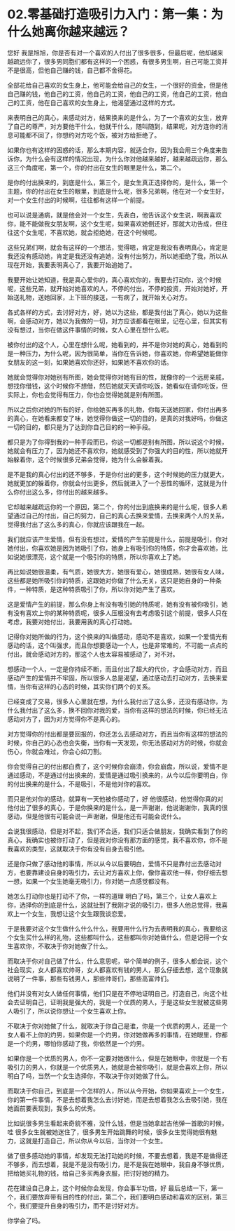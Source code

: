 # 02.零基础打造吸引力入门：第一集：为什么她离你越来越远？

您好 我是旭旭，你是否有对一个喜欢的人付出了很多很多，但最后呢，他却越来越疏远你了，很多男同胞们都有这样的一个困惑，有很多男生啊，自己可能工资并不是很高，但他自己赚的钱，自己都不舍得花。

全部花给自己喜欢的女生身上，他可能会给自己的女生，一个很好的资金，但是他自己赚的钱，他自己的工资，他自己的工资，他自己的工资，他自己的工资，他自己的工资，他在自己喜欢的女生身上，他渴望通过这样的方式。

来表明自己的真心，来感动对方，结果换来的是什么，为了一个喜欢的女生，放弃了自己的尊严，对方要他干什么，他就干什么，随叫随到，结果呢，对方连你的消息可能都不回了，你想约对方吃个饭，被对方给拒绝了。

如果你也有这样的困惑的话，那么本期内容，就适合你，因为我会用三个角度来告诉你，为什么会有这样的情况出现，为什么你对他越来越好，越来越疏远你，那么这三个角度呢，第一个，你的付出在女生的眼里是什么，第二个。

是你的付出换来的，到底是什么，第三个，是女生真正选择你的，是什么，第一个主题，你的付出在女生的眼里，到底是什么呢，很多兄弟啊，他在对一个女生好，对一个女生付出的时候啊，往往都有这样一个前提。

也可以说是通病，就是他会对一个女生，先表白，他告诉这个女生说，啊我喜欢你，能不能做我女朋友啊，这个女生呢，如果喜欢她倒还好，那就大功告成，但往往这个女生呢，不喜欢她，就会拒绝她，在这个时候呢。

这些兄弟们啊，就会有这样的一个想法，觉得嗯，肯定是我没有表明真心，肯定是我还没有感动她，肯定是我还没有追她，没有付出努力，所以她拒绝了我，所以从现在开始，我要表明真心了，我要开始追她了。

我要开始让她知道，我是真心爱你的，真心喜欢你的，我要去打动你，这个时候呢，这些兄弟，就开始对她喜欢的人，不停的付出，不停的投资，开始对她好，开始送礼物，送她回家，上下班的接送，一有病了，就开始关心对方。

各式各样的方式，去讨好对方，好，她以为这些，都是我付出了真心，她以为这些啊，会感动对方，她以为我做的一切，对方应该都看在眼里，记在心里，但其实有没有想过，当你在做这件事情的时候，女人心里在想什么呢。

被你付出的这个人，心里在想什么呢，她看到的，并不是你对她的真心，她看到的是一种压力，为什么呢，因为很简单，当你在告诉她，你喜欢她，你希望她能做你女朋友的这一刻，如果她喜欢你还好，如果她不喜欢你的话。

她就会觉得你对她别有所图，她会觉得你对她有目的性，就像你的一个远房亲戚，想找你借钱，这个时候你不想借，然后她就天天请你吃饭，她看似在请你吃饭，但实际上，你也会觉得有压力，你也会觉得她就是别有所图。

所以之后你对她的所有的好，你给她买再多的礼物，你每天送她回家，你付出再多的真心，在她看来都变了味，她觉得你做这一切的目的，是真的对我好吗，你做这一切的目的，都只是为了达到你自己目的的一种手段。

都只是为了你得到我的一种手段而已，你这一切都是别有所图，所以说这个时候，她就会有压力了，因为她还不喜欢你，她就感受到了你强大的目的性，所以她就开始躲着你，这个时候很多兄弟会觉得，她为什么会躲着我。

是不是我的真心付出的还不够多，于是你付出的更多，这个时候她的压力就更大，她就更加的躲着你，你就会付出更多，然后就进入了一个恶性的循环，这就是为什么你付出这么多，你付出的越来越多。

它却越来越疏远你的一个原因，第二个，你的付出到底换来的是什么呢，很多人希望通过自己的付出，自己的努力，自己的真心去换来爱情，去换来两个人的关系，觉得我付出了这么多的真心，你就应该跟我在一起。

我们就应该产生爱情，但有没有想过，爱情的产生前提是什么，前提是吸引，你对她付出，你喜欢她是因为她吸引了你，她身上有吸引你的特质，你才会喜欢她，比如说她很漂亮，这个就是一个吸引你的特质，所以你喜欢上了她。

再比如说她很温柔，有气质，她很大方，她很有爱心，她很成熟，她很有女人味，这些都是她所吸引你的特质，这跟她对你做了什么无关，这只是她自身的一种条件，一种特质，是这种特质吸引了你，所以你对她产生了喜欢。

这是爱情产生的前提，那么你身上有没有吸引她的特质呢，她有没有被你吸引，她有没有喜欢上你的某种特质呢，很多人压根没有去考虑吸引这个前提，很多人只在考虑，我要对她付出，我要用我的真心打动她。

记得你对她所做的行为，这个换来的叫做感动，感动不是喜欢，如果一个爱情光有感动的话，这个叫强求，而且你想要感动一个人，也是非常难的，不可能一点点的付出，就会感动对方的，那这个人也太容易被感动了，对不对。

想感动一个人，一定是你持续不断，而且付出了超大的代价，才会感动对方，而且感动产生的爱情并不牢固，所以很多人总是渴望，通过感动去打动对方，去换来爱情，当你有这样的心态的时候，其实你们两个的关系。

已经变成了交易，很多人心里就在想，为什么我付出了这么多，还没有感动你，为什么我付出了这么多，换不回你对我的爱，当你有这样的想法的时候，你已经无法感动对方了，因为对方觉得你不是真心的。

对方觉得你的付出都是要回报的，你还怎么去感动对方，而且当你有这样的想法的时候，你自己的心态也会失衡，当你有一天发现，你无法感动对方的时候，你就会伤心，你就会难过，你会心如刀割。

你会觉得自己的付出都白费了，这个时候你会崩溃，你会崩盘，所以说，爱情不是通过感动，不是通过付出换来的，爱情是通过吸引换来的，从今以后你要明白，你的付出换来的是什么，不是吸引，不是他对你的喜欢。

而只是他对你的感动，就算有一天他被你感动了，好 他很感动，他觉得你真的对他付出了很多的真心，于是你换来的是什么，是一声谢谢，他说谢谢你，我真的很感动，但是他很有可能会说一声谢谢，但是他还有可能会说什么。

会说我很感动，但是对不起，我们不合适，我们只适合做朋友，我确实看到了你的真心，我确实也被你打动了，但是我对你没有那方面的感觉，我不喜欢你，你不是我喜欢的类型，这就取决于你有没有自身去吸引他。

还是你只做了感动他的事情，所以从今以后要明白，爱情不只是靠付出去感动对方，也要靠建设自身的吸引力，去让对方喜欢上你，像你喜欢他一样，你仔细去想一想，如果一个女生她毫无吸引力，你对她一点感觉都没有。

她怎么打动你也是打动不了你，一样的道理 明白了吗，第三个，让女人喜欢上你，选择你的到底是什么，这就扯到了我刚才说的吸引力，很多人他总觉得，我喜欢上一个女生，我想让这个女生跟我谈恋爱。

于是我要对这个女生做什么什么什么，我要用什么行为去表明我的真心，我要给这个女生买什么样的礼物，这些都叫什么，这些都叫你对她做什么，但是记得一个女生喜欢你，不取决于你对她做了什么。

而取决于你对自己做了什么，什么意思呢，举个简单的例子，很多人都会说，这个社会现实，女人都喜欢帅哥，女人都喜欢有钱的男人，那么仔细去想，这个现象就说明了一件事，那些有钱男人，那些帅哥们，那些高富帅们。

他们并没有对女人做任何事情，他们只是在不停地证明自己，打造自己，向这个社会去证明自己，证明我是强大的，我是一个优质的男人，于是这些女生就被这些男人吸引了，所以说你想让一个女生喜欢上你。

不取决于你对她做了什么，就取决于你自己是谁，你是一个优质的男人，还是一个女人看不上你的灼男，如果你是一个灼男，你对她做再多的事情，在她眼里，你都是一个灼男，哪怕你感动了我，你依然是一个灼男。

如果你是一个优质的男人，你不一定要对她做什么，但是在她眼中，你就是一个有吸引力的男人，你就是一个优质男人，她就是会被你吸引，就是会喜欢上你，所以明白了吗，当然一个女生选择你，不取决于你对她做了什么。

而取决于你自己，到底是一个怎样的人，所以从今开始，你如果喜欢上一个女生，你的第一件事情，不是去想着我怎么去讨好她，而是去想着我怎么去吸引她，我在她面前要表现到，我多么的优秀。

比如说很多男生看起来奇貌不雅，没什么钱，但是当她拿起吉他弹一首歌的时候，哇 很多女生就被她迷住了，很多男生开始跳舞的时候，很多女生觉得她很有魅力，这就是打造自己，所以你从今以后，当你对一个女生。

做了很多感动她的事情，却发现无法打动她的时候，不要去想着，我是不是做得还不够多，而去想着，我是不是没有吸引力，是不是我在她眼中，我自身不够优质，把给她买礼物的钱，给自己多买两身衣服，把讨好她的精力。

花在建设自己身上，这个时候你会发现，你会事半功倍，好 最后总结一下，第一个，我们要放弃带有目的性的付出，第二个，我们要明白感动和喜欢的区别，第三个，我们要提升自身的吸引力，而不是讨好对方。

你学会了吗。